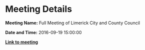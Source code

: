 # Meeting Details

**Meeting Name:** Full Meeting of Limerick City and County Council

**Date and Time:** 2016-09-19 15:00:00

**<a href="https://www.limerick.ie/council/whats-on/full-meeting-limerick-city-and-county-council-5" target="_blank">Link to meeting</a>**
